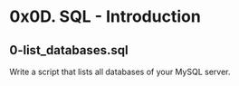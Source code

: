 # 0x0D. SQL - Introduction

## 0-list_databases.sql
Write a script that lists all databases of your MySQL server.
